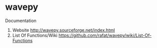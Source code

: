 # wavepy


Documentation

1. Website http://wavepy.sourceforge.net/index.html
2. List Of Functions/Wiki https://github.com/rafat/wavepy/wiki/List-Of-Functions 
